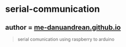 # serial-communication
## author = <a href="https://me-danuandrean.github.io" >me-danuandrean.github.io </a>
> serial comunication using raspberry to arduino
